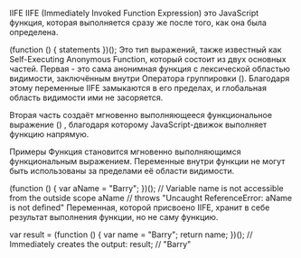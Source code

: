 IIFE
IIFE (Immediately Invoked Function Expression) это JavaScript функция, которая выполняется сразу же после того, как она была определена.

(function () {
statements
})();
Это тип выражений, также известный как Self-Executing Anonymous Function, который состоит из двух основных частей. Первая - это сама анонимная функция с лексической областью видимости, заключённым внутри Оператора группировки (). Благодаря этому переменные IIFE замыкаются в его пределах, и глобальная область видимости ими не засоряется.

Вторая часть создаёт мгновенно выполняющееся функциональное выражение () , благодаря которому JavaScript-движок выполняет функцию напрямую.

Примеры
Функция становится мгновенно выполняющимся функциональным выражением. Переменные внутри функции не могут быть использованы за пределами её области видимости.

(function () {
var aName = "Barry";
})();
// Variable name is not accessible from the outside scope
aName // throws "Uncaught ReferenceError: aName is not defined"
Переменная, которой присвоено IIFE, хранит в себе результат выполнения функции, но не саму функцию.

var result = (function () {
var name = "Barry";
return name;
})();
// Immediately creates the output:
result; // "Barry"
